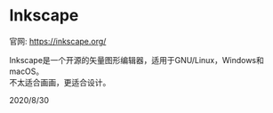 # Inkscape

官网: https://inkscape.org/  

Inkscape是一个开源的矢量图形编辑器，适用于GNU/Linux，Windows和macOS。  
不太适合画画，更适合设计。  


2020/8/30  
